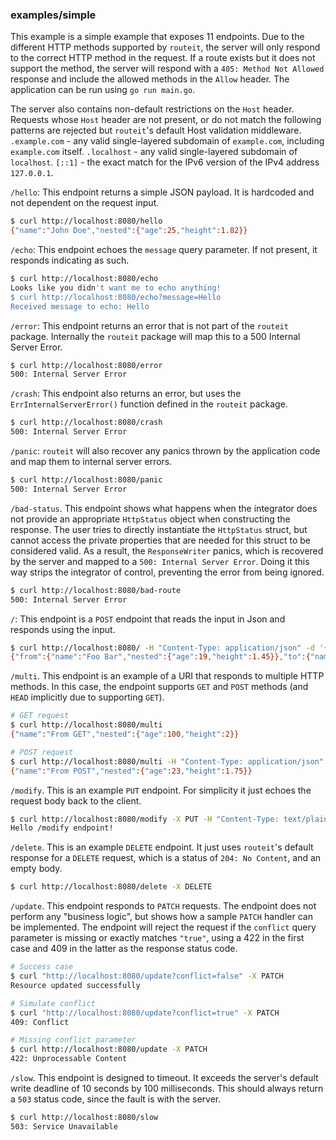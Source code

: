 ### examples/simple

This example is a simple example that exposes 11 endpoints.
Due to the different HTTP methods supported by `routeit`, the server will only respond to the correct HTTP method in the request.
If a route exists but it does not support the method, the server will respond with a `405: Method Not Allowed` response and include the allowed methods in the `Allow` header.
The application can be run using `go run main.go`.

The server also contains non-default restrictions on the `Host` header.
Requests whose `Host` header are not present, or do not match the following patterns are rejected but `routeit`'s default Host validation middleware.
`.example.com` - any valid single-layered subdomain of `example.com`, including `example.com` itself.
`.localhost` - any valid single-layered subdomain of `localhost`.
`[::1]` - the exact match for the IPv6 version of the IPv4 address `127.0.0.1`.

`/hello`: This endpoint returns a simple JSON payload. It is hardcoded and not dependent on the request input.

```bash
$ curl http://localhost:8080/hello
{"name":"John Doe","nested":{"age":25,"height":1.82}}
```

`/echo`: This endpoint echoes the `message` query parameter.
If not present, it responds indicating as such.

```bash
$ curl http://localhost:8080/echo
Looks like you didn't want me to echo anything!
$ curl http://localhost:8080/echo?message=Hello
Received message to echo: Hello
```

`/error`: This endpoint returns an error that is not part of the `routeit` package. Internally the `routeit` package will map this to a 500 Internal Server Error.

```bash
$ curl http://localhost:8080/error
500: Internal Server Error
```

`/crash`: This endpoint also returns an error, but uses the `ErrInternalServerError()` function defined in the `routeit` package.

```bash
$ curl http://localhost:8080/crash
500: Internal Server Error
```

`/panic`: `routeit` will also recover any panics thrown by the application code and map them to internal server errors.

```bash
$ curl http://localhost:8080/panic
500: Internal Server Error
```

`/bad-status`. This endpoint shows what happens when the integrator does not provide an appropriate `HttpStatus` object when constructing the response.
The user tries to directly instantiate the `HttpStatus` struct, but cannot access the private properties that are needed for this struct to be considered valid.
As a result, the `ResponseWriter` panics, which is recovered by the server and mapped to a `500: Internal Server Error`.
Doing it this way strips the integrator of control, preventing the error from being ignored.

```bash
$ curl http://localhost:8080/bad-route
500: Internal Server Error
```

`/`: This endpoint is a `POST` endpoint that reads the input in Json and responds using the input.

```bash
$ curl http://localhost:8080/ -H "Content-Type: application/json" -d '{"name": "Foo Bar", "nested": {"age": 19, "height": 1.45}}'
{"from":{"name":"Foo Bar","nested":{"age":19,"height":1.45}},"to":{"name":"Jane Doe","nested":{"age":29,"height":1.62}}}
```

`/multi`. This endpoint is an example of a URI that responds to multiple HTTP methods.
In this case, the endpoint supports `GET` and `POST` methods (and `HEAD` implicitly due to supporting `GET`).

```bash
# GET request
$ curl http://localhost:8080/multi
{"name":"From GET","nested":{"age":100,"height":2}}

# POST request
$ curl http://localhost:8080/multi -H "Content-Type: application/json" -d '{"age": 23, "height": 1.75}'
{"name":"From POST","nested":{"age":23,"height":1.75}}
```

`/modify`. This is an example `PUT` endpoint.
For simplicity it just echoes the request body back to the client.

```bash
$ curl http://localhost:8080/modify -X PUT -H "Content-Type: text/plain" -d 'Hello /modify endpoint!'
Hello /modify endpoint!
```

`/delete`. This is an example `DELETE` endpoint.
It just uses `routeit`'s default response for a `DELETE` request, which is a status of `204: No Content`, and an empty body.

```bash
$ curl http://localhost:8080/delete -X DELETE
```

`/update`. This endpoint responds to `PATCH` requests.
The endpoint does not perform any "business logic", but shows how a sample `PATCH` handler can be implemented.
The endpoint will reject the request if the `conflict` query parameter is missing or exactly matches `"true"`, using a 422 in the first case and 409 in the latter as the response status code.

```bash
# Success case
$ curl "http://localhost:8080/update?conflict=false" -X PATCH
Resource updated successfully

# Simulate conflict
$ curl "http://localhost:8080/update?conflict=true" -X PATCH
409: Conflict

# Missing conflict parameter
$ curl http://localhost:8080/update -X PATCH
422: Unprocessable Content
```

`/slow`. This endpoint is designed to timeout.
It exceeds the server's default write deadline of 10 seconds by 100 milliseconds.
This should always return a `503` status code, since the fault is with the server.

```bash
$ curl http://localhost:8080/slow
503: Service Unavailable
```
